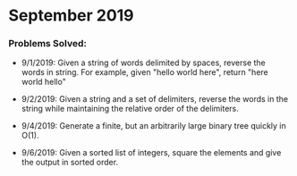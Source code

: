 # September 2019

### Problems Solved:
- 9/1/2019: Given a string of words delimited by spaces,
reverse the words in string. For example,
given "hello world here", return "here world hello"

- 9/2/2019: Given a string and a set of delimiters,
reverse the words in the string while
maintaining the relative order of the
delimiters.

- 9/4/2019: Generate a finite, but an arbitrarily large binary
tree quickly in O(1).

- 9/6/2019: Given a sorted list of integers,
          square the elements and give the output in sorted order.
